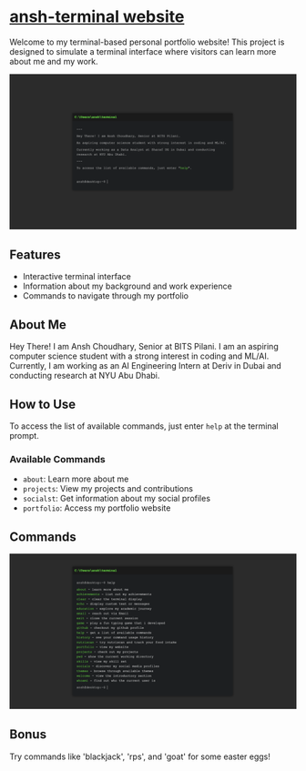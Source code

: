# [ansh-terminal website](https://ansh-terminal.vercel.app/)

Welcome to my terminal-based personal portfolio website! This project is designed to simulate a terminal interface where visitors can learn more about me and my work.

![Landing Page](https://github.com/AnshChoudhary/ansh-terminal/blob/main/images/main.png)

## Features

- Interactive terminal interface
- Information about my background and work experience
- Commands to navigate through my portfolio

## About Me

Hey There! I am Ansh Choudhary, Senior at BITS Pilani. I am an aspiring computer science student with a strong interest in coding and ML/AI. Currently, I am working as an AI Engineering Intern at Deriv in Dubai and conducting research at NYU Abu Dhabi.

## How to Use

To access the list of available commands, just enter `help` at the terminal prompt.

### Available Commands

- `about`: Learn more about me
- `projects`: View my projects and contributions
- `socialst`: Get information about my social profiles 
- `portfolio`: Access my portfolio website

## Commands 

![Commands](https://github.com/AnshChoudhary/ansh-terminal/blob/main/images/help.png)

## Bonus
Try commands like 'blackjack', 'rps', and 'goat' for some easter eggs!
